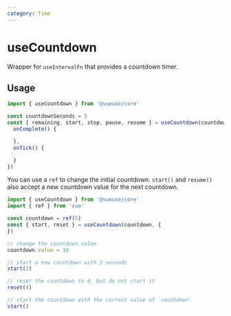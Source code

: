 ```yaml
---
category: Time
---
```


# useCountdown

Wrapper for `useIntervalFn` that provides a countdown timer.

## Usage

```ts
import { useCountdown } from '@vueuse/core'

const countdownSeconds = 5
const { remaining, start, stop, pause, resume } = useCountdown(countdownSeconds, {
  onComplete() {

  },
  onTick() {

  }
})
```

You can use a `ref` to change the initial countdown.
`start()` and `resume()` also accept a new countdown value for the next countdown.

```ts
import { useCountdown } from '@vueuse/core'
import { ref } from 'vue'

const countdown = ref(5)
const { start, reset } = useCountdown(countdown, {
})

// change the countdown value
countdown.value = 10

// start a new countdown with 2 seconds
start(2)

// reset the countdown to 4, but do not start it
reset(4)

// start the countdown with the current value of `countdown`
start()
```
